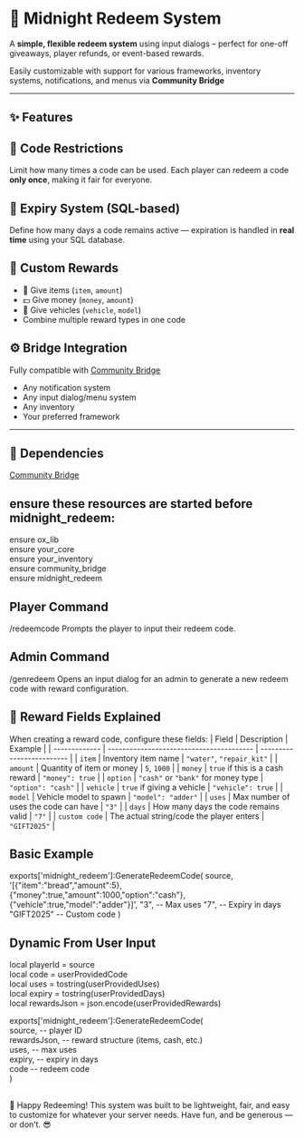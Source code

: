 # 🎁 Midnight Redeem System

A **simple, flexible redeem system** using input dialogs – perfect for one-off giveaways, player refunds, or event-based rewards.

Easily customizable with support for various frameworks, inventory systems, notifications, and menus via **Community Bridge**

---

## ✨ Features

## 🔐 **Code Restrictions**  
  Limit how many times a code can be used. Each player can redeem a code **only once**, making it fair for everyone.

## 📆 **Expiry System (SQL-based)**  
  Define how many days a code remains active — expiration is handled in **real time** using your SQL database.

## 🎒 **Custom Rewards**  
  - 🎁 Give items (`item`, `amount`)
  - 💵 Give money (`money`, `amount`)
  - 🚗 Give vehicles (`vehicle`, `model`)
  - Combine multiple reward types in one code

## ⚙️ **Bridge Integration**  
  Fully compatible with [Community Bridge](https://github.com/The-Order-Of-The-Sacred-Framework/community_bridge)
  - Any notification system
  - Any input dialog/menu system
  - Any inventory
  - Your preferred framework

---

## 🔧 Dependencies

[Community Bridge](https://github.com/The-Order-Of-The-Sacred-Framework/community_bridge)

## ensure these resources are started **before** midnight_redeem:   
                                                                                                                                                                                                                                                                                                     
ensure ox_lib                                                                                                                                                    
ensure your_core                                                                                                                                                    
ensure your_inventory                                                                                                                                                    
ensure community_bridge                                                                                                                                                    
ensure midnight_redeem                                                                                                                                                    

## Player Command
/redeemcode
Prompts the player to input their redeem code.

## Admin Command
/genredeem
Opens an input dialog for an admin to generate a new redeem code with reward configuration.


## 🧩 Reward Fields Explained
When creating a reward code, configure these fields:
| Field         | Description                              | Example                   |
| ------------- | ---------------------------------------- | ------------------------- |
| `item`        | Inventory item name                      | `"water"`, `"repair_kit"` |
| `amount`      | Quantity of item or money                | `5`, `1000`               |
| `money`       | `true` if this is a cash reward          | `"money": true`           |
| `option`      | `"cash"` or `"bank"` for money type      | `"option": "cash"`        |
| `vehicle`     | `true` if giving a vehicle               | `"vehicle": true`         |
| `model`       | Vehicle model to spawn                   | `"model": "adder"`        |
| `uses`        | Max number of uses the code can have     | `"3"`                     |
| `days`        | How many days the code remains valid     | `"7"`                     |
| `custom code` | The actual string/code the player enters | `"GIFT2025"`              |


## Basic Example
exports['midnight_redeem']:GenerateRedeemCode(
    source,
    '[{"item":"bread","amount":5},{"money":true,"amount":1000,"option":"cash"},{"vehicle":true,"model":"adder"}]',
    "3",        -- Max uses
    "7",        -- Expiry in days
    "GIFT2025"  -- Custom code
)

## Dynamic From User Input
local playerId = source                                                                                                                                                    
local code = userProvidedCode                                                                                                                                                    
local uses = tostring(userProvidedUses)                                                                                                                                                    
local expiry = tostring(userProvidedDays)                                                                                                                                                    
local rewardsJson = json.encode(userProvidedRewards)                                                                                                                                                    

exports['midnight_redeem']:GenerateRedeemCode(                                                                                                                                                    
    source,         -- player ID                                                                                                                                                    
    rewardsJson,    -- reward structure (items, cash, etc.)                                                                                                                                                    
    uses,           -- max uses                                                                                                                                                    
    expiry,         -- expiry in days                                                                                                                                                    
    code            -- redeem code                                                                                                                                                    
)                                                                                                                                                    

## 
🚀 Happy Redeeming!
This system was built to be lightweight, fair, and easy to customize for whatever your server needs. Have fun, and be generous — or don’t. 😎

